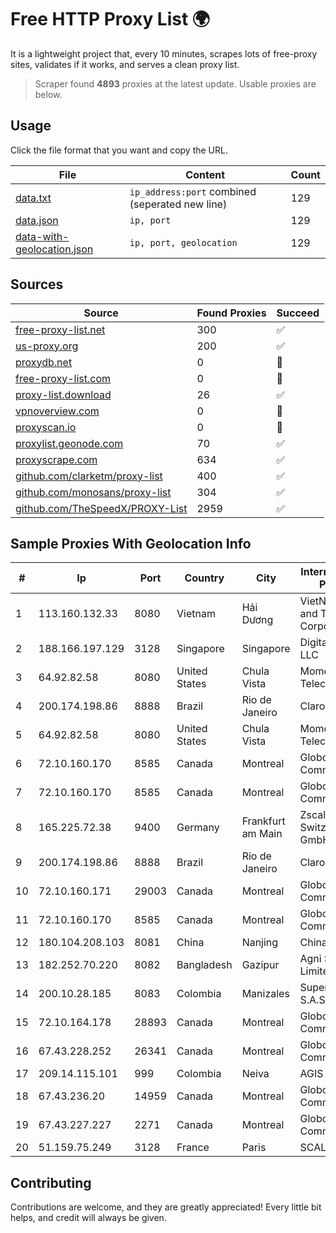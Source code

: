 
# Free HTTP Proxy List 🌍

It is a lightweight project that, every 10 minutes, scrapes lots of free-proxy sites, validates if it works, and serves a clean proxy list.


> Scraper found **4893** proxies at the latest update. Usable proxies are below.

## Usage

Click the file format that you want and copy the URL.


|File|Content|Count|
|----|-------|-----|
|[data.txt](https://raw.githubusercontent.com/themiralay/Proxy-List-World/master/data.txt)|`ip_address:port` combined (seperated new line)|129|
|[data.json](https://raw.githubusercontent.com/themiralay/Proxy-List-World/master/data.json)|`ip, port`|129|
|[data-with-geolocation.json](https://raw.githubusercontent.com/themiralay/Proxy-List-World/master/data-with-geolocation.json)|`ip, port, geolocation`|129|

## Sources

|Source|Found Proxies|Succeed|
|------|-------------|-------|
|[free-proxy-list.net](https://free-proxy-list.net)|300|✅|
|[us-proxy.org](https://www.us-proxy.org)|200|✅|
|[proxydb.net](http://proxydb.net)|0|🚫|
|[free-proxy-list.com](https://free-proxy-list.com/?page=&port=&type%5B%5D=http&type%5B%5D=https&up_time=0&search=Search)|0|🚫|
|[proxy-list.download](https://www.proxy-list.download/HTTP)|26|✅|
|[vpnoverview.com](https://vpnoverview.com/privacy/anonymous-browsing/free-proxy-servers)|0|🚫|
|[proxyscan.io](https://www.proxyscan.io)|0|🚫|
|[proxylist.geonode.com](https://proxylist.geonode.com/api/proxy-list?limit=300&page=1&sort_by=lastChecked&sort_type=desc&protocols=http,https)|70|✅|
|[proxyscrape.com](https://api.proxyscrape.com/v2/?request=displayproxies&protocol=http&timeout=10000&country=all&ssl=all&anonymity=all)|634|✅|
|[github.com/clarketm/proxy-list](https://raw.githubusercontent.com/clarketm/proxy-list/master/proxy-list-raw.txt)|400|✅|
|[github.com/monosans/proxy-list](https://raw.githubusercontent.com/monosans/proxy-list/main/proxies/http.txt)|304|✅|
|[github.com/TheSpeedX/PROXY-List](https://raw.githubusercontent.com/TheSpeedX/PROXY-List/master/http.txt)|2959|✅|


## Sample Proxies With Geolocation Info

|#|Ip|Port|Country|City|Internet Service Provider|
|-|--|----|-------|----|-------------------------|
|1|113.160.132.33|8080|Vietnam|Hải Dương|VietNam Post and Telecom Corporation|
|2|188.166.197.129|3128|Singapore|Singapore|DigitalOcean, LLC|
|3|64.92.82.58|8080|United States|Chula Vista|Momentum Telecom, Inc.|
|4|200.174.198.86|8888|Brazil|Rio de Janeiro|Claro S.A|
|5|64.92.82.58|8080|United States|Chula Vista|Momentum Telecom, Inc.|
|6|72.10.160.170|8585|Canada|Montreal|GloboTech Communications|
|7|72.10.160.170|8585|Canada|Montreal|GloboTech Communications|
|8|165.225.72.38|9400|Germany|Frankfurt am Main|Zscaler Switzerland GmbH|
|9|200.174.198.86|8888|Brazil|Rio de Janeiro|Claro S.A|
|10|72.10.160.171|29003|Canada|Montreal|GloboTech Communications|
|11|72.10.160.170|8585|Canada|Montreal|GloboTech Communications|
|12|180.104.208.103|8081|China|Nanjing|Chinanet|
|13|182.252.70.220|8082|Bangladesh|Gazipur|Agni Systems Limited|
|14|200.10.28.185|8083|Colombia|Manizales|Super Redes S.A.S|
|15|72.10.164.178|28893|Canada|Montreal|GloboTech Communications|
|16|67.43.228.252|26341|Canada|Montreal|GloboTech Communications|
|17|209.14.115.101|999|Colombia|Neiva|AGIS|
|18|67.43.236.20|14959|Canada|Montreal|GloboTech Communications|
|19|67.43.227.227|2271|Canada|Montreal|GloboTech Communications|
|20|51.159.75.249|3128|France|Paris|SCALEWAY|



## Contributing

Contributions are welcome, and they are greatly appreciated! Every
little bit helps, and credit will always be given.

